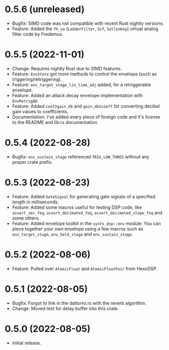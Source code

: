 0.5.6 (unreleased)
==================

* Bugfix: SIMD code was not compatible with recent Rust nightly versions.
* Feature: Added the `fh_va` (`LadderFilter`, `Svf`, `SallenKey`) virtual analog
filter code by Fredemus.

0.5.5 (2022-11-01)
==================

* Change: Requires nightly Rust due to SIMD features.
* Feature: `EnvState` got more methods to control the envelope (such as triggering/retriggering).
* Feature: `env_target_stage_lin_time_adj` added, for a retriggerable envelope.
* Feature: Added an attack decay envelope implementation with `EnvRetrigAD`.
* Feature: Added `coef2gain_db` and `gain_db2coeff` for converting decibel gain values to coefficients.
* Documentation: I've added every piece of foreign code and it's license to the README and lib.rs
documentation.

0.5.4 (2022-08-28)
==================

* Bugfix: `env_sustain_stage` referenced `TRIG_LOW_THRES` without any proper crate prefix.

0.5.3 (2022-08-23)
==================

* Feature: Added `GateSignal` for generating gate signals of a specified length in
milliseconds.
* Feature: Added some macros useful for testing DSP code, like `assert_vec_feq`, `assert_decimated_feq`,
`assert_decimated_slope_feq` and some others.
* Feature: Added envelope toolkit in the `synfx_dsp::env` module. You can piece together your
own envelope using a few macros such as `env_target_stage`, `env_hold_stage` and `env_sustain_stage`.

0.5.2 (2022-08-06)
==================

* Feature: Pulled over `AtomicFloat` and `AtomicFloatPair` from HexoDSP.

0.5.1 (2022-08-05)
==================

* Bugfix: Forgot to link in the dattorro.rs with the reverb algorithm.
* Change: Moved test for delay buffer into this crate.

0.5.0 (2022-08-05)
==================

* Initial release.
